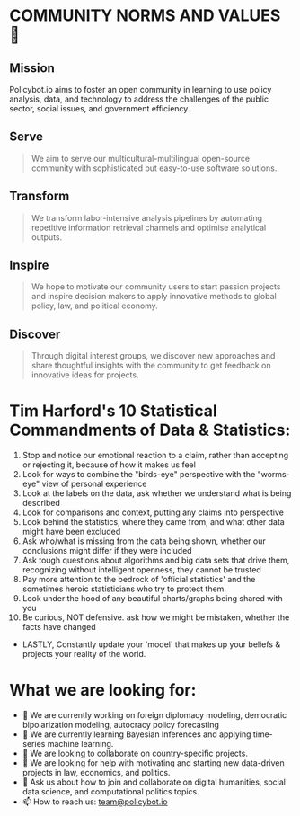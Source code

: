 # COMMUNITY NORMS AND VALUES 👋

## Mission
Policybot.io aims to foster an open community in learning to use policy analysis, data, and technology to address the challenges of the public sector, social issues, and government efficiency.
## Serve
> We aim to serve our multicultural-multilingual open-source community with sophisticated but easy-to-use software solutions.

## Transform
> We transform labor-intensive analysis pipelines by automating repetitive information retrieval channels and optimise analytical outputs. 

## Inspire
> We hope to motivate our community users to start passion projects and inspire decision makers to apply innovative methods to global policy, law, and political economy.

## Discover
> Through digital interest groups, we discover new approaches and share thoughtful insights with the community to get feedback on innovative ideas for projects.


# Tim Harford's 10 Statistical Commandments of Data & Statistics:
1) Stop and notice our emotional reaction to a claim, rather than accepting or rejecting it, because of how it makes us feel
2) Look for ways to combine the "birds-eye" perspective with the "worms-eye" view of personal experience
3) Look at the labels on the data, ask whether we understand what is being described
4) Look for comparisons and context, putting any claims into perspective
5) Look behind the statistics, where they came from, and what other data might have been excluded
6) Ask who/what is missing from the data being shown, whether our conclusions might differ if they were included
7) Ask tough questions about algorithms and big data sets that drive them, recognizing without intelligent openness, they cannot be trusted
8) Pay more attention to the bedrock of 'official statistics' and the sometimes heroic statisticians who try to protect them.
9) Look under the hood of any beautiful charts/graphs being shared with you
10) Be curious, NOT defensive. ask how we might be mistaken, whether the facts have changed
- LASTLY,  Constantly update your 'model' that makes up your beliefs & projects your reality of the world.

# What we are looking for:
- 🔭 We are currently working on foreign diplomacy modeling, democratic bipolarization modeling, autocracy policy forecasting
- 🌱 We are currently learning Bayesian Inferences and applying time-series machine learning.
- 👯 We are looking to collaborate on country-specific projects.
- 🤔 We are looking for help with motivating and starting new data-driven projects in law, economics, and politics.
- 💬 Ask us about how to join and collaborate on digital humanities, social data science, and computational politics topics.
- 📫 How to reach us: team@policybot.io


